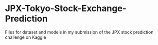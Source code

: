 # JPX-Tokyo-Stock-Exchange-Prediction
Files for dataset and models in my submission of the JPX stock prediction challenge on Kaggle

